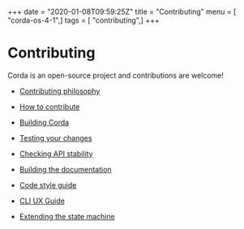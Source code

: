 +++
date = "2020-01-08T09:59:25Z"
title = "Contributing"
menu = [ "corda-os-4-1",]
tags = [ "contributing",]
+++


# Contributing

Corda is an open-source project and contributions are welcome!


* [Contributing philosophy](contributing-philosophy.md)

* [How to contribute](contributing.md)

* [Building Corda](building-corda.md)

* [Testing your changes](testing.md)

* [Checking API stability](api-scanner.md)

* [Building the documentation](building-the-docs.md)

* [Code style guide](codestyle.md)

* [CLI UX Guide](cli-ux-guidelines.md)

* [Extending the state machine](contributing-flow-state-machines.md)



